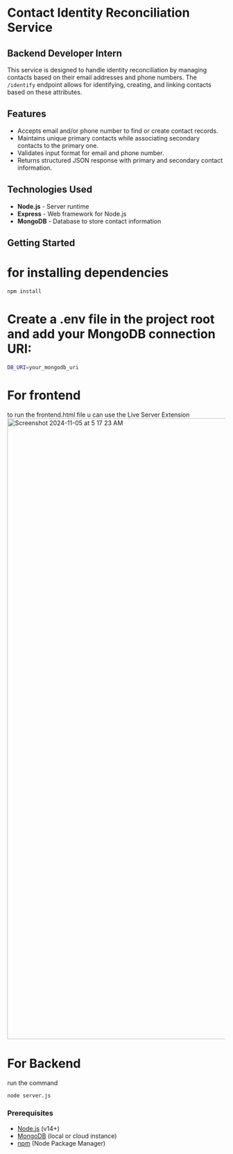 

# Contact Identity Reconciliation Service
## Backend Developer Intern

This service is designed to handle identity reconciliation by managing contacts based on their email addresses and phone numbers. The `/identify` endpoint allows for identifying, creating, and linking contacts based on these attributes.

## Features
- Accepts email and/or phone number to find or create contact records.
- Maintains unique primary contacts while associating secondary contacts to the primary one.
- Validates input format for email and phone number.
- Returns structured JSON response with primary and secondary contact information.

## Technologies Used

- **Node.js** - Server runtime
- **Express** - Web framework for Node.js
- **MongoDB** - Database to store contact information

## Getting Started

# for installing dependencies 
```bash
npm install
```

# Create a .env file in the project root and add your MongoDB connection URI:

```bash
DB_URI=your_mongodb_uri
```
# For frontend

to run the frontend.html file u can use the Live Server Extension
<img width="1428" alt="Screenshot 2024-11-05 at 5 17 23 AM" src="https://github.com/user-attachments/assets/2a7046f6-c87e-465e-a832-c837bee386a2">



# For Backend

run the command

```bash
node server.js
```

### Prerequisites

- [Node.js](https://nodejs.org/) (v14+)
- [MongoDB](https://www.mongodb.com/) (local or cloud instance)
- [npm](https://www.npmjs.com/) (Node Package Manager)





